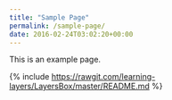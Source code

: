 ```yaml
---
title: "Sample Page"
permalink: /sample-page/
date: 2016-02-24T03:02:20+00:00
---
```


This is an example page.

{% include https://rawgit.com/learning-layers/LayersBox/master/README.md %}
